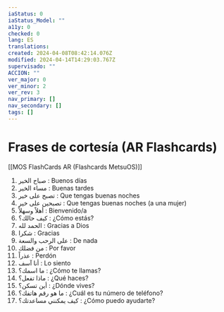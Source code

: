 ```yaml
---
iaStatus: 0
iaStatus_Model: ""
a11y: 0
checked: 0
lang: ES
translations: 
created: 2024-04-08T08:42:14.076Z
modified: 2024-04-14T14:29:03.767Z
supervisado: ""
ACCION: ""
ver_major: 0
ver_minor: 2
ver_rev: 3
nav_primary: []
nav_secondary: []
tags: []
---
```

# Frases de cortesía (AR Flashcards)

[[MOS FlashCards AR (Flashcards MetsuOS)]]

1. صباح الخير : Buenos días
2. مساء الخير : Buenas tardes
3. تصبح على خير : Que tengas buenas noches
4. تصبحين على خير : Que tengas buenas noches (a una mujer)
5. أهلاً وسهلاً : Bienvenido/a
6. كيف حالك؟ : ¿Cómo estás?
7. الحمد لله : Gracias a Dios
8. شكرا : Gracias
9. على الرحب والسعة : De nada
10. من فضلك : Por favor
11. عذراً : Perdón
12. أنا آسف : Lo siento
13. ما اسمك؟ : ¿Cómo te llamas?
14. ماذا تفعل؟ : ¿Qué haces?
15. أين تسكن؟ : ¿Dónde vives?
16. ما هو رقم هاتفك؟ : ¿Cuál es tu número de teléfono?
17. كيف يمكنني مساعدتك؟ : ¿Cómo puedo ayudarte?
